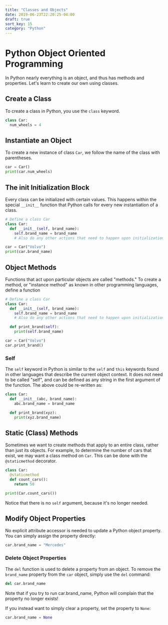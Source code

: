 ```yaml
---
title: "Classes and Objects"
date: 2019-06-23T22:20:25-04:00
draft: true
sort_key: 15
category: "Python"
---
```


# Python Object Oriented Programming

In Python nearly everything is an object, and thus has methods and properties.
Let's learn to create our own using classes.

## Create a Class

To create a class in Python, you use the `class` keyword.

```python
class Car:
  num_wheels = 4
```

## Instantiate an Object

To create a new instance of class `Car`, we follow the name of the class with parentheses.

```python
car = Car()
print(car.num_wheels)
```

## The __init__ Initialization Block

Every class can be initialized with certain values. This happens within the special
`__init__` function that Python calls for every new instantiation of a class.

```python
# Define a class Car
class Car:
  def __init__(self, brand_name):
    self.brand_name = brand_name
    # Also do any other actions that need to happen upon initialization here

car = Car("Volvo")
print(car.brand_name)
```


## Object Methods

Functions that act upon particular objects are called "methods." To create a method,
or "instance method" as known in other programming languages, define a function

```python
# Define a class Car
class Car:
  def __init__(self, brand_name):
    self.brand_name = brand_name
    # Also do any other actions that need to happen upon initialization here

  def print_brand(self):
    print(self.brand_name)

car = Car("Volvo")
car.print_brand()
```

### Self

The `self` keyword in Python is similar to the `self` and `this` keywords found
in other languages that describe the current object context. It does not need to be
called "self", and can be defined as any string in the first argument of the function.
The above could be re-written as:

```python
class Car:
  def __init__(abc, brand_name):
    abc.brand_name = brand_name

  def print_brand(xyz):
    print(xyz.brand_name)
```

## Static (Class) Methods

Sometimes we want to create methods that apply to an entire class, rather than
just its objects. For example, to determine the number of cars that exist, we may
want a class method on `Car`. This can be done with the `@staticmethod` decorator.

```python
class Car:
  @staticmethod
  def count_cars():
    return 50

print(Car.count_cars())
```

Notice that there is no `self` argument, because it's no longer needed. 

## Modify Object Properties

No explicit attribute accessor is needed to update a Python object property. You can
simply assign the property directly:

```python
car.brand_name = "Mercedes"
```

### Delete Object Properties

The `del` function is used to delete a property from an object. To remove the
`brand_name` property from the `car` object, simply use the `del` command:

```python
del car.brand_name
```

Note that if you try to run car.brand_name, Python will complain that
the property no longer exists!

If you instead want to simply clear a property, set the property to `None`:

```python
car.brand_name = None
```
